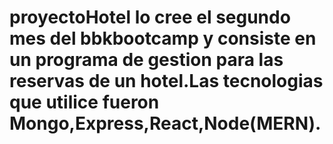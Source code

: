 # proyectoHotel lo cree el segundo mes del bbkbootcamp y consiste en un programa de gestion para las reservas de un hotel.Las tecnologias que utilice fueron Mongo,Express,React,Node(MERN).
